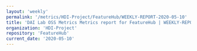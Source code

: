 ```yaml
---
layout: 'weekly'
permalink: '/metrics/HDI-Project/FeatureHub/WEEKLY-REPORT-2020-05-10'
title: 'DAI Lab OSS Metrics Metrics report for FeatureHub | WEEKLY-REPORT-2020-05-10'
organization: 'HDI-Project'
repository: 'FeatureHub'
current_date: '2020-05-10'
---
```

